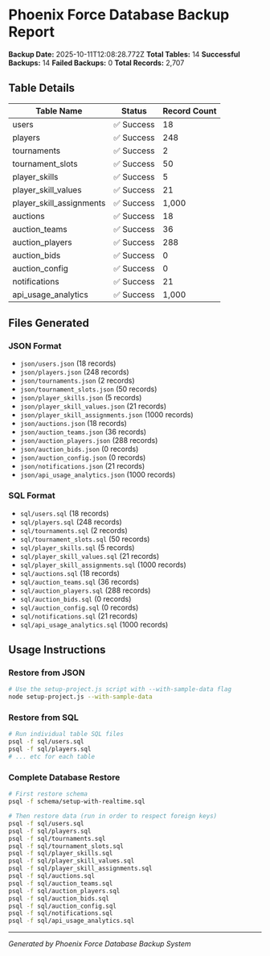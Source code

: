 # Phoenix Force Database Backup Report

**Backup Date:** 2025-10-11T12:08:28.772Z
**Total Tables:** 14
**Successful Backups:** 14
**Failed Backups:** 0
**Total Records:** 2,707

## Table Details

| Table Name | Status | Record Count |
|------------|--------|--------------|
| users | ✅ Success | 18 |
| players | ✅ Success | 248 |
| tournaments | ✅ Success | 2 |
| tournament_slots | ✅ Success | 50 |
| player_skills | ✅ Success | 5 |
| player_skill_values | ✅ Success | 21 |
| player_skill_assignments | ✅ Success | 1,000 |
| auctions | ✅ Success | 18 |
| auction_teams | ✅ Success | 36 |
| auction_players | ✅ Success | 288 |
| auction_bids | ✅ Success | 0 |
| auction_config | ✅ Success | 0 |
| notifications | ✅ Success | 21 |
| api_usage_analytics | ✅ Success | 1,000 |

## Files Generated

### JSON Format
- `json/users.json` (18 records)
- `json/players.json` (248 records)
- `json/tournaments.json` (2 records)
- `json/tournament_slots.json` (50 records)
- `json/player_skills.json` (5 records)
- `json/player_skill_values.json` (21 records)
- `json/player_skill_assignments.json` (1000 records)
- `json/auctions.json` (18 records)
- `json/auction_teams.json` (36 records)
- `json/auction_players.json` (288 records)
- `json/auction_bids.json` (0 records)
- `json/auction_config.json` (0 records)
- `json/notifications.json` (21 records)
- `json/api_usage_analytics.json` (1000 records)

### SQL Format
- `sql/users.sql` (18 records)
- `sql/players.sql` (248 records)
- `sql/tournaments.sql` (2 records)
- `sql/tournament_slots.sql` (50 records)
- `sql/player_skills.sql` (5 records)
- `sql/player_skill_values.sql` (21 records)
- `sql/player_skill_assignments.sql` (1000 records)
- `sql/auctions.sql` (18 records)
- `sql/auction_teams.sql` (36 records)
- `sql/auction_players.sql` (288 records)
- `sql/auction_bids.sql` (0 records)
- `sql/auction_config.sql` (0 records)
- `sql/notifications.sql` (21 records)
- `sql/api_usage_analytics.sql` (1000 records)

## Usage Instructions

### Restore from JSON
```bash
# Use the setup-project.js script with --with-sample-data flag
node setup-project.js --with-sample-data
```

### Restore from SQL
```bash
# Run individual table SQL files
psql -f sql/users.sql
psql -f sql/players.sql
# ... etc for each table
```

### Complete Database Restore
```bash
# First restore schema
psql -f schema/setup-with-realtime.sql

# Then restore data (run in order to respect foreign keys)
psql -f sql/users.sql
psql -f sql/players.sql
psql -f sql/tournaments.sql
psql -f sql/tournament_slots.sql
psql -f sql/player_skills.sql
psql -f sql/player_skill_values.sql
psql -f sql/player_skill_assignments.sql
psql -f sql/auctions.sql
psql -f sql/auction_teams.sql
psql -f sql/auction_players.sql
psql -f sql/auction_bids.sql
psql -f sql/auction_config.sql
psql -f sql/notifications.sql
psql -f sql/api_usage_analytics.sql
```

---
*Generated by Phoenix Force Database Backup System*

